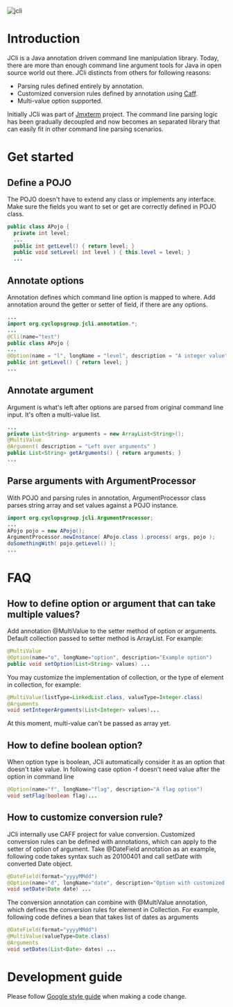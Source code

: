 ![jcli](https://github.com/cyclopsgroup/jcli/actions/workflows/verify.yml/badge.svg)

# Introduction

JCli is a Java annotation driven command line manipulation library. Today, there are more than enough command line argument tools for Java in open source world out there. JCli distincts from others for following reasons:

* Parsing rules defined entirely by annotation.
* Customized conversion rules defined by annotation using [Caff](https://github.com/jiaqi/caff/wiki).
* Multi-value option supported.

Initially JCli was part of [Jmxterm](https://github.com/jiaqi/jmxterm) project. The command line parsing logic has been gradually decoupled and now becomes an separated library that can easily fit in other command line parsing scenarios.

# Get started

## Define a POJO

The POJO doesn't have to extend any class or implements any interface. Make sure the fields you want to set or get are correctly defined in POJO class.

```java
public class APojo {
  private int level;
  ...
  public int getLevel() { return level; }
  public void setLevel( int level ) { this.level = level; }
  ...
```

## Annotate options

Annotation defines which command line option is mapped to where. Add annotation around the getter or setter of field, if there are any options.

```java
...
import org.cyclopsgroup.jcli.annotation.*;
...
@Cli(name="test")
public class APojo {
...
@Option(name = "l", longName = "level", description = "A integer value")
public int getLevel() { return level; }
...
```

## Annotate argument

Argument is what's left after options are parsed from original command line input. It's often a multi-value list.

```java
...
private List<String> arguments = new ArrayList<String>();
@MultiValue
@Argument( description = "Left over arguments" )
public List<String> getArguments() { return arguments; }
...
```

## Parse arguments with ArgumentProcessor

With POJO and parsing rules in annotation, ArgumentProcessor class parses string array and set values against a POJO instance.

```java
import org.cyclopsgroup.jcli.ArgumentProcessor;
...
APojo pojo = new APojo();
ArgumentProcessor.newInstance( APojo.class ).process( args, pojo );
doSomethingWith( pojo.getLevel() );
...
```

# FAQ

## How to define option or argument that can take multiple values?

Add annotation @MultiValue to the setter method of option or arguments. Default collection passed to setter method is ArrayList. For example:

```java
@MultiValue
@Option(name="o", longName="option", description="Example option")
public void setOption(List<String> values) ...
```

You may customize the implementation of collection, or the type of element in collection, for example:

```java
@MultiValue(listType=LinkedList.class, valueType=Integer.class)
@Arguments
void setIntegerArguments(List<Integer> values)...
```

At this moment, multi-value can't be passed as array yet.

## How to define boolean option?

When option type is boolean, JCli automatically consider it as an option that doesn't take value. In following case option -f doesn't need value after the option in command line

```java
@Option(name="f", longName="flag", description="A flag option")
void setFlag(boolean flag)...
```

## How to customize conversion rule?

JCli internally use CAFF project for value conversion. Customized conversion rules can be defined with annotations, which can apply to the setter of option of argument. Take @DateField annotation as an example, following code takes syntax such as 20100401 and call setDate with converted Date object.

```java
@DateField(format="yyyyMMdd")
@Option(name="d", longName="date", description="Option with customized conversion")
void setDate(Date date) ...
```

The conversion annotation can combine with @MultiValue annotation, which defines the conversion rules for element in Collection. For example, following code defines a bean that takes list of dates as arguments

```java
@DateField(format="yyyyMMdd")
@MultiValue(valueType=Date.class)
@Arguments
void setDates(List<Date> dates) ...
```

# Development guide

Please follow [Google style guide](https://github.com/google/styleguide) when making a code change.
